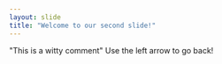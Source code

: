 ```yaml
---
layout: slide
title: "Welcome to our second slide!"
---
```

"This is a witty comment"
Use the left arrow to go back!
